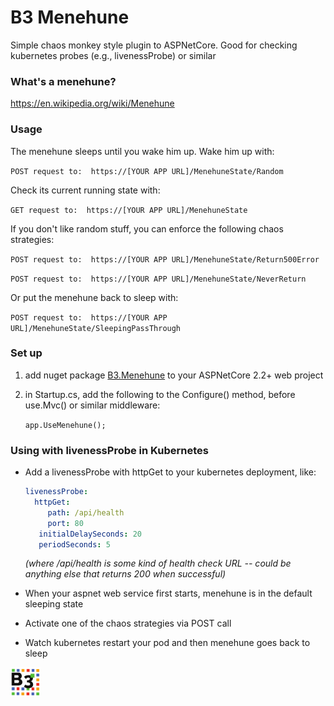 # B3 Menehune
Simple chaos monkey style plugin to ASPNetCore.    Good for checking kubernetes probes (e.g., livenessProbe) or similar 



### What's a menehune?

https://en.wikipedia.org/wiki/Menehune



### Usage

The menehune sleeps until you wake him up.  Wake him up with:

`POST request to:  https://[YOUR APP URL]/MenehuneState/Random`



Check its current running state with:

`GET request to:  https://[YOUR APP URL]/MenehuneState`



If you don't like random stuff, you can enforce the following chaos strategies:

`POST request to:  https://[YOUR APP URL]/MenehuneState/Return500Error`

`POST request to:  https://[YOUR APP URL]/MenehuneState/NeverReturn`



Or put the menehune back to sleep with:

`POST request to:  https://[YOUR APP URL]/MenehuneState/SleepingPassThrough`





### Set up

1. add nuget package [B3.Menehune](https://www.nuget.org/packages/B3.Menehune/) to your ASPNetCore 2.2+ web project

2. in Startup.cs, add the following to the Configure() method, before use.Mvc() or similar middleware:

   `app.UseMenehune();`



### Using with livenessProbe in Kubernetes

- Add a livenessProbe with httpGet to your kubernetes deployment, like:

  ```yaml
  livenessProbe:
    httpGet:
       path: /api/health
       port: 80
     initialDelaySeconds: 20
     periodSeconds: 5
  ```

  *(where /api/health is some kind of health check URL -- could be anything else that returns 200 when successful)*

- When your aspnet web service first starts, menehune is in the default sleeping state

- Activate one of the chaos strategies via POST call

- Watch kubernetes restart your pod and then menehune goes back to sleep



<img src="https://raw.githubusercontent.com/brian-douglas/B3.Menehune/master/B3-Logo-256.png" width="48" />

